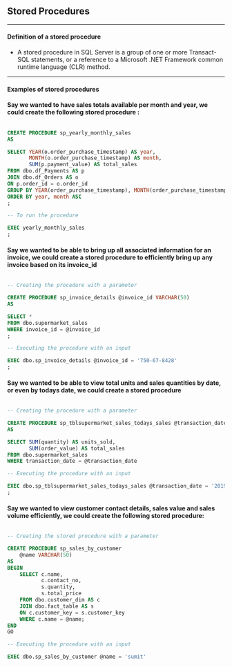 ## Stored Procedures

---

#### Definition of a stored procedure

- A stored procedure in SQL Server is a group of one or more Transact-SQL statements, or a reference to a Microsoft .NET Framework common runtime language (CLR) method.

---

#### Examples of stored procedures

#### Say we wanted to have sales totals available per month and year, we could create the following stored procedure :

```sql

CREATE PROCEDURE sp_yearly_monthly_sales
AS

SELECT YEAR(o.order_purchase_timestamp) AS year,
	   MONTH(o.order_purchase_timestamp) AS month,
	   SUM(p.payment_value) AS total_sales
FROM dbo.df_Payments AS p
JOIN dbo.df_Orders AS o
ON p.order_id = o.order_id
GROUP BY YEAR(order_purchase_timestamp), MONTH(order_purchase_timestamp)
ORDER BY year, month ASC
;

-- To run the procedure

EXEC yearly_monthly_sales
;

```

#### Say we wanted to be able to bring up all associated information for an invoice, we could create a stored procedure to efficiently bring up any invoice based on its invoice_id

```sql

-- Creating the procedure with a parameter

CREATE PROCEDURE sp_invoice_details @invoice_id VARCHAR(50)
AS

SELECT *
FROM dbo.supermarket_sales
WHERE invoice_id = @invoice_id
;

-- Executing the procedure with an input

EXEC dbo.sp_invoice_details @invoice_id = '750-67-8428'
;

```

#### Say we wanted to be able to view total units and sales quantities by date, or even by todays date, we could create a stored procedure 

```sql

-- Creating the procedure with a parameter

CREATE PROCEDURE sp_tblsupermarket_sales_todays_sales @transaction_date DATE
AS

SELECT SUM(quantity) AS units_sold,
       SUM(order_value) AS total_sales
FROM dbo.supermarket_sales
WHERE transaction_date = @transaction_date

-- Executing the procedure with an input

EXEC dbo.sp_tblsupermarket_sales_todays_sales @transaction_date = '2019-01-27'
;

```

#### Say we wanted to view customer contact details, sales value and sales volume efficiently, we could create the following stored procedure:

```sql

-- Creating the stored procedure with a parameter

CREATE PROCEDURE sp_sales_by_customer 
    @name VARCHAR(50)
AS
BEGIN
    SELECT c.name,
           c.contact_no,
           s.quantity,
           s.total_price
    FROM dbo.customer_dim AS c
    JOIN dbo.fact_table AS s
    ON c.customer_key = s.customer_key
    WHERE c.name = @name;
END
GO

-- Executing the procedure with an input

EXEC dbo.sp_sales_by_customer @name = 'sumit'

```


